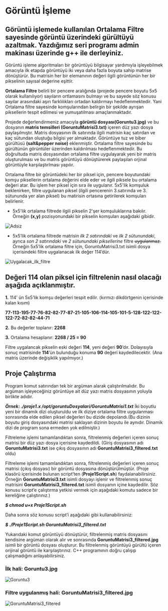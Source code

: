 # Görüntü İşleme
## Görüntü işlemede kullanılan Ortalama Filtre sayesinde görüntü üzerindeki gürültüyü azaltmak. Yazdığımız seri programı admin makinası üzerinde g++ ile derleyiniz.
Görüntü işleme algoritmaları bir görüntüyü bilgisayar yardımıyla işleyebilmek amacıyla ilk etapda görüntüyü iki veya daha fazla boyuta sahip matrise dönüştürür. Bu matrisin her bir elemanının değeri ilgili görüntünün her bir pikselinin sayısal değerine eşittir.

**Ortalama Filtre** belirli bir pencere aralığında (projede pencere boyutu 5x5 olarak kullanılıyor) sayıların ortlamasını bulmayı ve bu sayede söz konusu sayılar arasındaki aşırı farklılıkları ortadan kaldırmayı hedeflenmektedir. Yani Ortalama filtre sayesinde komşularından belirgin bir şekilde ayrışan piksellerin tespit edilmesi ve yumuşatılması amaçlanmaktadır.

Projede değerlendirmeniz amacıyla **görüntü dosyası(Goruntu3.jpg)** ve bu dosyanın **matris temsilleri (GoruntuMatrisi3.txt)** içeren düz yazı dosya paylaşılmıştır. Matris dosyasının ilk satırında ilgili matrisin kaç satırdan ve kaç sütundan oluştuğu bilgisi yer almaktadır. Görüntüye tuz ve biber gürültüsü **(salt&pepper noise)** eklenmiştir. Ortalama filtre sayesinde bu gürültünün görüntüler üzerinden kaldırılması hedeflenmektedir. Bu doğrultuda matris dosyasından ortalama filtre uygulayarak yeni bir matris oluşturulması ve bu matris görüntüyü dönüştürerek paylaşılan orjinal görüntüyle karşılaştırlması  yapılır.

Ortalama filtre bir görüntüdeki her bir piksel için, pencere boyutundaki komşu piksellerin ortalama değerini elde eder ve ilgili piksele bu ortalama değeri atar. Bu işlem her piksel için sıra ile uygulanır. 5x5'lik komşuluk beklenirken, filtre uygulanan piksel (ilgili pencerenin 3.satırında ve 3. sütununda yer alan piksel) bu matirisin ortasına getirilerek komşuları belirlenir.

- 5x5'lik ortalama filtrede ilgili pikselin 2'şer komşuluklarına bakılır. Örneğin **(x,y)** pozisyonundaki bir pikselin komşuları aşağıdaki gibidir.

![Adsiz](https://user-images.githubusercontent.com/66306220/86360991-da701800-bc7b-11ea-90c1-a99628520c83.jpg)

- 5x5’lik ortalama filtrede matrisin *ilk 2 satırındaki* ve *ilk 2 sütunundaki*, ayrıca *son 2 satırındaki* ve *2 sütunundaki piksellerine* filtre ~~uygulanmaz.~~ Örneğin 5x5’lik ortalama filtre için, GoruntuMatrisi3.txt isimli dosya içerisindeki filtre uygalanacak ilk değer 114’dür.

![Uygalacak_ilk_filtre](https://user-images.githubusercontent.com/66306220/86361999-5159e080-bc7d-11ea-888e-689484bd3951.png)

## Değeri 114 olan piksel için filtrelenin nasıl olacağı aşağıda açıklanmıştır.

**1.**	114’ ün 5x5’lik komşu değerleri tespit edilir. (kırmızı dikdörtgenin içerisinde kalan kısım)

**77-113-195-77-76-82-82-77-87-21-105-106-114-105-101-5-128-122-122-122-72-82-82-44-71**

**2.**	Bu değerler toplanır: **2268**

**3.**  Ortalama hesaplanır: **2268 / 25 = 90**

Filtre uygalancak pikselin eski değeri **114**, yeni değeri **90**’dır. Dolayısıyla sonuç matrisinde **114**’ün bulunduğu konuma **90** değeri kaydedilecektir. (Ana matris üzerinde değişiklik yapılmıyor.)

## Proje Çalıştırma
Program komut satırından tek bir argüman alarak çalıştırılmalıdır. Bu argüman işleyeceğiniz görüntüye ait düz yazı matris dosyasının yoluyla birlikte adıdır.

***Örnek: ./proje1.x     /opt/goruntuDosyalari/GoruntuMatrisi1.txt***
İki boyutlu yeni bir dinamik dizi oluşturuldu ve ilk diziye ortalama filtre uygulanması sonrasında elde edilen piksel değerleri bu dizide depolandı.(Bu dizinin boyutu giriş dosyasındaki matrisi saklayan dizinin boyutu ile aynıdır. Dinamik dizi de program sona ermeden yok edilmiştir.)

Filtreleme işlemi tamamlandıktan sonra, filtrelenmiş değerleri içeren sonuç matrisi bir düz yazı dosya içerisine kaydedildi. (Giriş dosyasının adı **GoruntuMatrisi3.txt** ise çıkış dosyasının adı **GoruntuMatrisi3_filtered.txt** oldu)

Filtreleme işlemi tamamlandıktan sonra, filtrelenmiş değerleri içeren sonuç matrisi (çıkış dosyası) bir görüntü dosyasına dönüştürülmüştür. (Proje klasörü içerisinde bulunan script’ten (**Proje1Script.sh**) faydalanabilirsiniz. Örneğin **GoruntuMatrisi3.txt** isimli dosyayı işlenir ve filtrelenmiş sonuç matrisini **GoruntuMatrisi3_filtered.txt** isimli dosyanın içine kaydedilir. Söz konusu script’e çalıştırma yetkisi vermek için aşağıdaki komutu sadece bir kereliğine çalıştırınız.)

***$ chmod u+x Proje1Script.sh***

Daha sonra söz konusu script’i aşağıdaki gibi kullanabilirsiniz:

***$ ./Proje1Script.sh  GoruntuMatrisi3_filtered.txt***

Yukarıdaki komut görüntüyü dönüştürür, filtrelenmiş matris dosyasını kendisine argüman olarak alır ve sonrasında **GoruntuMatrisi3_filtered.jpg** isimli bir görüntü dosyası oluşturur. Bu filtrelenmiş görüntüyü gürültü içeren orijinal görüntü ile karşılaştırınız. C++ programının doğru çalışıp çalışmadığını anlayabilirsiniz.

### İlk hali: Goruntu3.jpg

![Goruntu3](https://user-images.githubusercontent.com/66306220/86370508-83247480-bc88-11ea-9001-18b27633f8a7.jpg)

### Filtre uygulanmış hali: GoruntuMatrisi3_filtered.jpg

![GoruntuMatrisi3_filtered](https://user-images.githubusercontent.com/66306220/86370482-7b64d000-bc88-11ea-9112-82c9b6219718.jpg)

